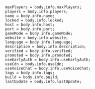                 maxPlayers = body.info.maxPlayers;
                players = body.info.players;
                name = body.info.name;
                locked = body.info.locked;
                host = body.info.host;
                port = body.info.port;
                gameMode = body.info.gameMode;
                website = body.info.website;
                language = body.info.language;
                description = body.info.description;
                verified = body.info.verified;
                promoted = body.info.promoted;
                useEarlyAuth = body.info.useEarlyAuth;
                useCdn = body.info.useCdn;
                useVoiceChat = body.info.useVoiceChat;
                tags = body.info.tags;
                build = body.info.build;
                lastUpdate = body.info.lastUpdate;
